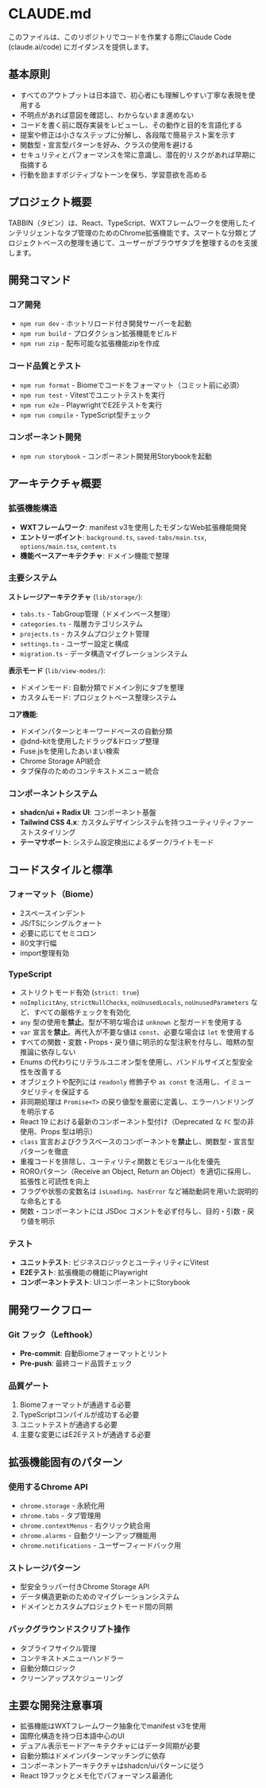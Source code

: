 # CLAUDE.md

このファイルは、このリポジトリでコードを作業する際にClaude Code (claude.ai/code) にガイダンスを提供します。

## 基本原則

- すべてのアウトプットは日本語で、初心者にも理解しやすい丁寧な表現を使用する
- 不明点があれば意図を確認し、わからないまま進めない
- コードを書く前に既存実装をレビューし、その動作と目的を言語化する
- 提案や修正は小さなステップに分解し、各段階で簡易テスト案を示す
- 関数型・宣言型パターンを好み、クラスの使用を避ける
- セキュリティとパフォーマンスを常に意識し、潜在的リスクがあれば早期に指摘する
- 行動を励ますポジティブなトーンを保ち、学習意欲を高める


## プロジェクト概要

TABBIN（タビン）は、React、TypeScript、WXTフレームワークを使用したインテリジェントなタブ管理のためのChrome拡張機能です。スマートな分類とプロジェクトベースの整理を通じて、ユーザーがブラウザタブを整理するのを支援します。

## 開発コマンド

### コア開発
- `npm run dev` - ホットリロード付き開発サーバーを起動
- `npm run build` - プロダクション拡張機能をビルド
- `npm run zip` - 配布可能な拡張機能zipを作成

### コード品質とテスト
- `npm run format` - Biomeでコードをフォーマット（コミット前に必須）
- `npm run test` - Vitestでユニットテストを実行
- `npm run e2e` - PlaywrightでE2Eテストを実行
- `npm run compile` - TypeScript型チェック

### コンポーネント開発
- `npm run storybook` - コンポーネント開発用Storybookを起動

## アーキテクチャ概要

### 拡張機能構造
- **WXTフレームワーク**: manifest v3を使用したモダンなWeb拡張機能開発
- **エントリーポイント**: `background.ts`, `saved-tabs/main.tsx`, `options/main.tsx`, `content.ts`
- **機能ベースアーキテクチャ**: ドメイン機能で整理

### 主要システム

**ストレージアーキテクチャ** (`lib/storage/`):
- `tabs.ts` - TabGroup管理（ドメインベース整理）
- `categories.ts` - 階層カテゴリシステム
- `projects.ts` - カスタムプロジェクト管理
- `settings.ts` - ユーザー設定と構成
- `migration.ts` - データ構造マイグレーションシステム

**表示モード** (`lib/view-modes/`):
- ドメインモード: 自動分類でドメイン別にタブを整理
- カスタムモード: プロジェクトベース整理システム

**コア機能**:
- ドメインパターンとキーワードベースの自動分類
- @dnd-kitを使用したドラッグ&ドロップ整理
- Fuse.jsを使用したあいまい検索
- Chrome Storage API統合
- タブ保存のためのコンテキストメニュー統合

### コンポーネントシステム
- **shadcn/ui + Radix UI**: コンポーネント基盤
- **Tailwind CSS 4.x**: カスタムデザインシステムを持つユーティリティファーストスタイリング
- **テーマサポート**: システム設定検出によるダーク/ライトモード

## コードスタイルと標準

### フォーマット（Biome）
- 2スペースインデント
- JS/TSにシングルクォート
- 必要に応じてセミコロン
- 80文字行幅
- import整理有効

### TypeScript
- ストリクトモード有効 (`strict: true`)
- `noImplicitAny`, `strictNullChecks`, `noUnusedLocals`, `noUnusedParameters` など、すべての厳格チェックを有効化
- `any` 型の使用を**禁止**。型が不明な場合は `unknown` と型ガードを使用する
- `var` 宣言を**禁止**。再代入が不要な値は `const`、必要な場合は `let` を使用する
- すべての関数・変数・Props・戻り値に明示的な型注釈を付与し、暗黙の型推論に依存しない
- Enums の代わりにリテラルユニオン型を使用し、バンドルサイズと型安全性を改善する
- オブジェクトや配列には `readonly` 修飾子や `as const` を活用し、イミュータビリティを保証する
- 非同期処理は `Promise<T>` の戻り値型を厳密に定義し、エラーハンドリングを明示する
- React 19 における最新のコンポーネント型付け（Deprecated な `FC` 型の非使用、Props 型は明示）
- `class` 宣言およびクラスベースのコンポーネントを**禁止**し、関数型・宣言型パターンを徹底
- 重複コードを排除し、ユーティリティ関数とモジュール化を優先
- ROROパターン（Receive an Object, Return an Object）を適切に採用し、拡張性と可読性を向上
- フラグや状態の変数名は `isLoading`、`hasError` など補助動詞を用いた説明的な命名とする
- 関数・コンポーネントには JSDoc コメントを必ず付与し、目的・引数・戻り値を明示

### テスト
- **ユニットテスト**: ビジネスロジックとユーティリティにVitest
- **E2Eテスト**: 拡張機能の機能にPlaywright
- **コンポーネントテスト**: UIコンポーネントにStorybook

## 開発ワークフロー

### Git フック（Lefthook）
- **Pre-commit**: 自動Biomeフォーマットとリント
- **Pre-push**: 最終コード品質チェック

### 品質ゲート
1. Biomeフォーマットが通過する必要
2. TypeScriptコンパイルが成功する必要
3. ユニットテストが通過する必要
4. 主要な変更にはE2Eテストが通過する必要

## 拡張機能固有のパターン

### 使用するChrome API
- `chrome.storage` - 永続化用
- `chrome.tabs` - タブ管理用
- `chrome.contextMenus` - 右クリック統合用
- `chrome.alarms` - 自動クリーンアップ機能用
- `chrome.notifications` - ユーザーフィードバック用

### ストレージパターン
- 型安全ラッパー付きChrome Storage API
- データ構造更新のためのマイグレーションシステム
- ドメインとカスタムプロジェクトモード間の同期

### バックグラウンドスクリプト操作
- タブライフサイクル管理
- コンテキストメニューハンドラー
- 自動分類ロジック
- クリーンアップスケジューリング

## 主要な開発注意事項

- 拡張機能はWXTフレームワーク抽象化でmanifest v3を使用
- 国際化構造を持つ日本語中心のUI
- デュアル表示モードアーキテクチャにはデータ同期が必要
- 自動分類はドメインパターンマッチングに依存
- コンポーネントアーキテクチャはshadcn/uiパターンに従う
- React 19フックとメモ化でパフォーマンス最適化